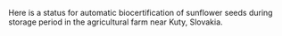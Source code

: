 Here is a status for automatic biocertification of sunflower seeds during storage period in the agricultural farm near Kuty, Slovakia.

